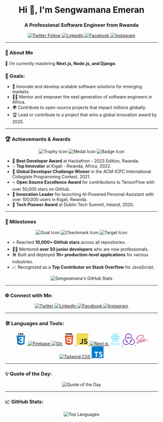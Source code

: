 <h1 align="center">Hi 👋, I'm Sengwamana Emeran</h1>
<h3 align="center">A Professional Software Engineer from Rwanda</h3>

<p align="center">
  <a href="https://twitter.com/Amalon_Post" target="_blank">
    <img src="https://img.shields.io/twitter/follow/Amalon_Post?logo=twitter&style=for-the-badge" alt="Twitter Follow" />
  </a>
  <a href="https://www.linkedin.com/in/sengwa-emeran-220102317/" target="_blank">
    <img src="https://img.shields.io/badge/-LinkedIn-0077B5?style=for-the-badge&logo=linkedin" alt="LinkedIn" />
  </a>
  <a href="https://web.facebook.com/sengwamana.emelan/" target="_blank">
    <img src="https://img.shields.io/badge/-Facebook-1877F2?style=for-the-badge&logo=facebook" alt="Facebook" />
  </a>
  <a href="https://www.instagram.com/amalon_post/" target="_blank">
    <img src="https://img.shields.io/badge/-Instagram-E4405F?style=for-the-badge&logo=instagram&logoColor=white" alt="Instagram" />
  </a>
</p>

---

### 🚀 About Me
🌱 I’m currently mastering **Next.js, Node.js, and Django**.

### 🎯 Goals:
- 🚀 Innovate and develop scalable software solutions for emerging markets.
- 👨‍🏫 Mentor and empower the next generation of software engineers in Africa.
- 🌍 Contribute to open-source projects that impact millions globally.
- 🏆 Lead or contribute to a project that wins a global innovation award by 2025.

---

### 🏆 Achievements & Awards
<p align="center">
  <img src="https://img.icons8.com/color/96/000000/trophy.png" alt="Trophy Icon" width="50" height="50"/> 
  <img src="https://img.icons8.com/color/96/000000/medal.png" alt="Medal Icon" width="50" height="50"/> 
  <img src="https://img.icons8.com/color/96/000000/badge.png" alt="Badge Icon" width="50" height="50"/> 
</p>

- 🥇 **Best Developer Award** at Hackathon - 2023 Edition, Rwanda.
- 💡 **Top Innovator** at Kigali - Rwanda, Africa, 2022.
- 🏅 **Global Developer Challenge Winner** in the ACM-ICPC International Collegiate Programming Contest, 2021.
- ⭐ **Open Source Excellence Award** for contributions to TensorFlow with over 50,000 stars on GitHub.
- 🚀 **Innovation Leader** for launching AI-Powered Personal Assistant with over 100,000 users in Kigali, Rwanda.
- 🌟 **Tech Pioneer Award** at Dublin Tech Summit, Ireland, 2020.

---

### 🎯 Milestones
<p align="center">
  <img src="https://img.icons8.com/color/96/000000/goal.png" alt="Goal Icon" width="50" height="50"/> 
  <img src="https://img.icons8.com/color/96/000000/checked.png" alt="Checkmark Icon" width="50" height="50"/> 
  <img src="https://img.icons8.com/color/96/000000/target.png" alt="Target Icon" width="50" height="50"/> 
</p>

- ⭐ Reached **10,000+ GitHub stars** across all repositories.
- 👨‍🏫 Mentored **over 50 junior developers** who are now professionals.
- 🛠️ Built and deployed **10+ production-level applications** for various industries.
- 📈 Recognized as a **Top Contributor on Stack Overflow** for JavaScript.

<p align="center">
  <img src="https://github-readme-stats.vercel.app/api?username=Sengwamana&show_icons=true&theme=tokyonight" alt="Sengwamana's GitHub Stats" />
</p>

---

### 🌐 Connect with Me:
<p align="center">
  <a href="https://twitter.com/Amalon_Post" target="_blank">
    <img src="https://img.icons8.com/ios-filled/50/000000/twitter--v1.png" alt="Twitter" width="40" height="40" />
  </a>
    <a href="https://www.linkedin.com/in/sengwa-emeran-220102317/" target="_blank">
    <img src="https://img.icons8.com/ios-filled/50/0077B5/linkedin.png" alt="LinkedIn" width="40" height="40" />
  </a>
    <a href="https://web.facebook.com/sengwamana.emelan/" target="_blank">
    <img src="https://img.icons8.com/ios-filled/50/1877F2/facebook.png" alt="Facebook" width="40" height="40" />
  </a>
    <a href="https://www.instagram.com/amalon_post/" target="_blank">
    <img src="https://img.icons8.com/ios-filled/50/E4405F/instagram-new.png" alt="Instagram" width="40" height="40" />
  </a>
</p>

---

### 🛠️ Languages and Tools:
<p align="center">
  <a href="https://www.w3schools.com/css/" target="_blank" rel="noreferrer">
    <img src="https://raw.githubusercontent.com/devicons/devicon/master/icons/css3/css3-original-wordmark.svg" alt="CSS3" width="40" height="40"/>
  </a>
  <a href="https://firebase.google.com/" target="_blank" rel="noreferrer">
    <img src="https://www.vectorlogo.zone/logos/firebase/firebase-icon.svg" alt="Firebase" width="40" height="40"/>
  </a>
  <a href="https://git-scm.com/" target="_blank" rel="noreferrer">
    <img src="https://www.vectorlogo.zone/logos/git-scm/git-scm-icon.svg" alt="Git" width="40" height="40"/>
  </a>
  <a href="https://www.w3.org/html/" target="_blank" rel="noreferrer">
    <img src="https://raw.githubusercontent.com/devicons/devicon/master/icons/html5/html5-original-wordmark.svg" alt="HTML5" width="40" height="40"/>
  </a>
  <a href="https://developer.mozilla.org/en-US/docs/Web/JavaScript" target="_blank" rel="noreferrer">
    <img src="https://raw.githubusercontent.com/devicons/devicon/master/icons/javascript/javascript-original.svg" alt="JavaScript" width="40" height="40"/>
  </a>
  <a href="https://nextjs.org/" target="_blank" rel="noreferrer">
    <img src="https://cdn.worldvectorlogo.com/logos/nextjs-2.svg" alt="Next.js" width="40" height="40"/>
  </a>
  <a href="https://reactjs.org/" target="_blank" rel="noreferrer">
    <img src="https://raw.githubusercontent.com/devicons/devicon/master/icons/react/react-original-wordmark.svg" alt="React" width="40" height="40"/>
  </a>
  <a href="https://redux.js.org" target="_blank" rel="noreferrer">
    <img src="https://raw.githubusercontent.com/devicons/devicon/master/icons/redux/redux-original.svg" alt="Redux" width="40" height="40"/>
  </a>
  <a href="https://sass-lang.com" target="_blank" rel="noreferrer">
    <img src="https://raw.githubusercontent.com/devicons/devicon/master/icons/sass/sass-original.svg" alt="Sass" width="40" height="40"/>
  </a>
  <a href="https://tailwindcss.com/" target="_blank" rel="noreferrer">
    <img src="https://www.vectorlogo.zone/logos/tailwindcss/tailwindcss-icon.svg" alt="Tailwind CSS" width="40" height="40"/>
  </a>
  <a href="https://www.typescriptlang.org/" target="_blank" rel="noreferrer">
    <img src="https://raw.githubusercontent.com/devicons/devicon/master/icons/typescript/typescript-original.svg" alt="TypeScript" width="40" height="40"/>
  </a>
</p>

---

### 💡 Quote of the Day:
<p align="center">
  <img src="https://quotes-github-readme.vercel.app/api?type=horizontal&theme=tokyonight" alt="Quote of the Day" />
</p>

---

### 📈 GitHub Stats:
<p align="center">
  <img src="https://github-readme-stats.vercel.app/api/top-langs/?username=Sengwamana&layout=compact&theme=tokyonight" alt="Top Languages" />
</p>
